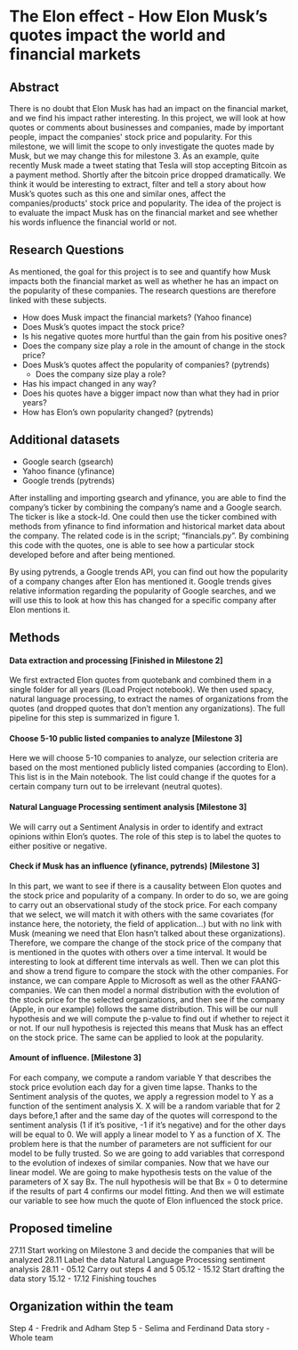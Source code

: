 # The Elon effect - How Elon Musk’s quotes impact the world and financial markets

## Abstract

There is no doubt that Elon Musk has had an impact on the financial market, and we find his impact rather interesting. In this project, we will look at how quotes or comments about businesses and companies, made by important people, impact the companies' stock price and popularity. For this milestone, we will limit the scope to only investigate the quotes made by Musk, but we may change this for milestone 3. As an example, quite recently Musk made a tweet stating that Tesla will stop accepting Bitcoin as a payment method. Shortly after the bitcoin price dropped dramatically. We think it would be interesting to extract, filter and tell a story about how Musk’s quotes such as this one and similar ones, affect the companies/products' stock price and popularity. The idea of the project is to evaluate the impact Musk has on the financial market and see whether his words influence the financial world or not.

## Research Questions

As mentioned, the goal for this project is to see and quantify how Musk impacts both the financial market as well as whether he has an impact on the popularity of these companies. The research questions are therefore linked with these subjects.

-   How does Musk impact the financial markets? (Yahoo finance)
-   Does Musk’s quotes impact the stock price?
-   Is his negative quotes more hurtful than the gain from his positive ones?
-   Does the company size play a role in the amount of change in the stock price?
-   Does Musk’s quotes affect the popularity of companies? (pytrends)
    -   Does the company size play a role?
-   Has his impact changed in any way?
-   Does his quotes have a bigger impact now than what they had in prior years?
-   How has Elon’s own popularity changed? (pytrends)

## Additional datasets

-   Google search (gsearch)
-   Yahoo finance (yfinance)
-   Google trends (pytrends)

After installing and importing gsearch and yfinance, you are able to find the company’s ticker by combining the company’s name and a Google search. The ticker is like a stock-Id. One could then use the ticker combined with methods from yfinance to find information and historical market data about the company. The related code is in the script; “financials.py”. By combining this code with the quotes, one is able to see how a particular stock developed before and after being mentioned.

By using pytrends, a Google trends API, you can find out how the popularity of a company changes after Elon has mentioned it. Google trends gives relative information regarding the popularity of Google searches, and we will use this to look at how this has changed for a specific company after Elon mentions it.

## Methods

#### Data extraction and processing [Finished in Milestone 2]

We first extracted Elon quotes from quotebank and combined them in a single folder for all years (lLoad Project notebook). We then used spacy, natural language processing, to extract the names of organizations from the quotes (and dropped quotes that don’t mention any organizations). The full pipeline for this step is summarized in figure 1.

#### Choose 5-10 public listed companies to analyze [Milestone 3]

Here we will choose 5-10 companies to analyze, our selection criteria are based on the most mentioned publicly listed companies (according to Elon). This list is in the Main notebook. The list could change if the quotes for a certain company turn out to be irrelevant (neutral quotes).

#### Natural Language Processing sentiment analysis [Milestone 3]

We will carry out a Sentiment Analysis in order to identify and extract opinions within Elon’s quotes. The role of this step is to label the quotes to either positive or negative.

#### Check if Musk has an influence (yfinance, pytrends) [Milestone 3]

In this part, we want to see if there is a causality between Elon quotes and the stock price and popularity of a company. In order to do so, we are going to carry out an observational study of the stock price. For each company that we select, we will match it with others with the same covariates (for instance here, the notoriety, the field of application…) but with no link with Musk (meaning we need that Elon hasn’t talked about these organizations). Therefore, we compare the change of the stock price of the company that is mentioned in the quotes with others over a time interval. It would be interesting to look at different time intervals as well. Then we can plot this and show a trend figure to compare the stock with the other companies. For instance, we can compare Apple to Microsoft as well as the other FAANG-companies. We can then model a normal distribution with the evolution of the stock price for the selected organizations, and then see if the company (Apple, in our example) follows the same distribution. This will be our null hypothesis and we will compute the p-value to find out if whether to reject it or not. If our null hypothesis is rejected this means that Musk has an effect on the stock price. The same can be applied to look at the popularity.

#### Amount of influence. [Milestone 3]

For each company, we compute a random variable Y that describes the stock price evolution each day for a given time lapse. Thanks to the Sentiment analysis of the quotes, we apply a regression model to Y as a function of the sentiment analysis X. X will be a random variable that for 2 days before,1 after and the same day of the quotes will correspond to the sentiment analysis (1 if it’s positive, -1 if it’s negative) and for the other days will be equal to 0. We will apply a linear model to Y as a function of X. The problem here is that the number of parameters are not sufficient for our model to be fully trusted. So we are going to add variables that correspond to the evolution of indexes of similar companies. Now that we have our linear model. We are going to make hypothesis tests on the value of the parameters of X say Bx. The null hypothesis will be that Bx = 0 to determine if the results of part 4 confirms our model fitting. And then we will estimate our variable to see how much the quote of Elon influenced the stock price.

## Proposed timeline

27.11 Start working on Milestone 3 and decide the companies that will be analyzed
28.11 Label the data Natural Language Processing sentiment analysis
28.11 - 05.12 Carry out steps 4 and 5
05.12 - 15.12 Start drafting the data story
15.12 - 17.12 Finishing touches

## Organization within the team

Step 4 - Fredrik and Adham
Step 5 - Selima and Ferdinand
Data story - Whole team
